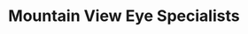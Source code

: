 ---
title: "Mountain View Eye Specialists"
url: /fort-collins/mountain-view-eye-specialists/
shop: Optiker
---